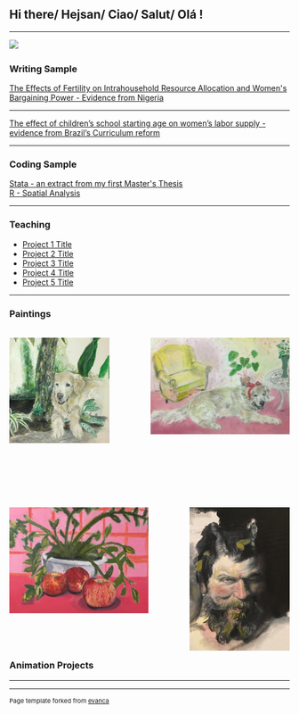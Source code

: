 
## Hi there/ Hejsan/ Ciao/ Salut/ Olá !
---

<img src="images/IMG_3422.JPG" width="300"/>

### Writing Sample

[The Effects of Fertility on Intrahousehold Resource Allocation and Women's Bargaining Power - Evidence from Nigeria](/pdf/Essay_Isabella_Rego_Monteiro_19971128_T726_NEKN01.pdf)

---
[The effect of children’s school starting age on women’s
labor supply - evidence from Brazil’s Curriculum reform](/pdf/Labor_Economics_Assignment.pdf)

---

### Coding Sample
[Stata - an extract from my first Master's Thesis](http://example.com/)
<br>
[R - Spatial Analysis](http://example.com/)

---

### Teaching

- [Project 1 Title](http://example.com/)
- [Project 2 Title](http://example.com/)
- [Project 3 Title](http://example.com/)
- [Project 4 Title](http://example.com/)
- [Project 5 Title](http://example.com/)

---

### Paintings
<br>
<img align="left" src="images/IMG_9563.jpg" width="180"/> 
<img align="right" src="images/IMG_9701.jpg" width="250"/>

<br> <br><br> <br><br> <br><br><br><br><br><br>
<img align="left" src="images/IMG_1160.jpg" width="250"/> 
<img align="right" src="images/IMG_7173 (1).jpeg" width="180"/> 
<br><br><br><br><br><br>
<br><br><br><br>
---
### Animation Projects

---



---
<p style="font-size:11px">Page template forked from <a href="https://github.com/evanca/quick-portfolio">evanca</a></p>
<!-- Remove above link if you don't want to attibute -->
